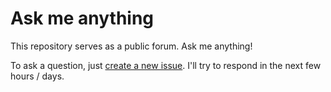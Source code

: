 # Ask me anything

This repository serves as a public forum. Ask me anything!

To ask a question, just [create a new issue][1]. I'll try to respond in the next few hours / days.

[1]: https://github.com/sandor-nemeth/ama/issues/new
